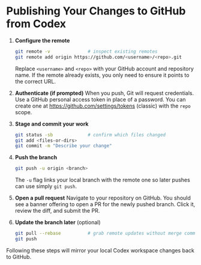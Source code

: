 # Publishing Your Changes to GitHub from Codex

1. **Configure the remote**
   ```bash
   git remote -v              # inspect existing remotes
   git remote add origin https://github.com/<username>/<repo>.git
   ```
   Replace `<username>` and `<repo>` with your GitHub account and repository name. If the remote already exists, you only need to ensure it points to the correct URL.

2. **Authenticate (if prompted)**
   When you push, Git will request credentials. Use a GitHub personal access token in place of a password. You can create one at https://github.com/settings/tokens (classic) with the `repo` scope.

3. **Stage and commit your work**
   ```bash
   git status -sb             # confirm which files changed
   git add <files-or-dirs>
   git commit -m "Describe your change"
   ```

4. **Push the branch**
   ```bash
   git push -u origin <branch>
   ```
   The `-u` flag links your local branch with the remote one so later pushes can use simply `git push`.

5. **Open a pull request**
   Navigate to your repository on GitHub. You should see a banner offering to open a PR for the newly pushed branch. Click it, review the diff, and submit the PR.

6. **Update the branch later** (optional)
   ```bash
   git pull --rebase          # grab remote updates without merge commits
   git push
   ```

Following these steps will mirror your local Codex workspace changes back to GitHub.

